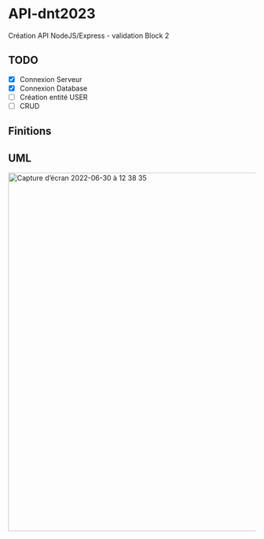 # API-dnt2023
Création API NodeJS/Express - validation Block 2 

## TODO 
- [x] Connexion Serveur
- [x] Connexion Database
- [ ] Création entité USER
- [ ]  CRUD

## Finitions 


## UML
<img width="728" alt="Capture d’écran 2022-06-30 à 12 38 35" src="https://user-images.githubusercontent.com/108459343/176658079-7e9d4731-2a49-442c-855c-50cb7848b6de.png">
